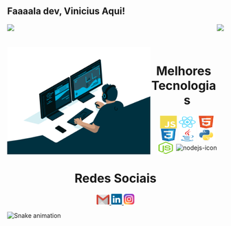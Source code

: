 ## Faaaala dev, Vinicius Aqui!

<div>
  
  <img  height="180em" src="https://github-readme-stats.vercel.app/api?username=viniciusgob&show_icons=true&theme=gruvbox&include_all_commits=true&count_private=true"/>
  <img align="right" height="150em" src="https://github-readme-stats.vercel.app/api/top-langs/?username=viniciusgob&layout=compact&langs_count=16&theme=gruvbox"/>
</div>
<br>

<div  align="center"> 
  <div style="display: inline_block"><br>
    <img align="left" height="250" alt="coding-time" src="code.gif">
    <h1 align="center">Melhores Tecnologias</h1>
    <img align="center" height="30" width="40" alt="js-icon"  src="https://raw.githubusercontent.com/devicons/devicon/master/icons/javascript/javascript-plain.svg">
    <img align="center" height="30" width="40" alt="react-icon" src="https://raw.githubusercontent.com/devicons/devicon/master/icons/react/react-original.svg">
    <img align="center" height="30" width="40" alt="html-icon" src="https://raw.githubusercontent.com/devicons/devicon/master/icons/html5/html5-original.svg">
    <img align="center" height="30" width="40" alt="css-icon" src="https://raw.githubusercontent.com/devicons/devicon/master/icons/css3/css3-original.svg">
    <img align="center" height="30" width="40" alt="java" src="https://raw.githubusercontent.com/devicons/devicon/master/icons/java/java-original.svg">
    <img align="center" height="30" width="40" alt="python" src="https://raw.githubusercontent.com/devicons/devicon/master/icons/python/python-original.svg">
    <img align="center" height="30" width="40" alt="nodejs-icon" src="https://raw.githubusercontent.com/devicons/devicon/master/icons/nodejs/nodejs-original.svg">
    <img align="center" height="30" width="40" alt="nodejs-icon" src="https://raw.githubusercontent.com/jmnote/z-icons/master/svg/cpp.svg">
   </div>
    
  
  <h1 align="center">Redes Sociais</h1>
    <a href = "mailto: work.awake251@gmail.com">
      <img width="30" src="gmail.svg">
    </a>
    <a href = "https://www.linkedin.com/in/vinicius-gomes-barros-4b8ba9199/">
      <img width="25" src="linkedin.svg">
    </a>
    <a href = "https://www.instagram.com/viniciusgob/">
      <img width="25" src="instagram.png">
    </a>
</div>
  
![Snake animation](https://github.com/viniciusgob/viniciusgob/blob/output/github-contribution-grid-snake.svg)
